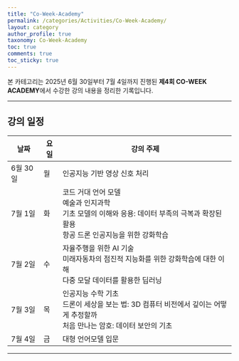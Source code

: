 ```yaml
---
title: "Co-Week-Academy"
permalink: /categories/Activities/Co-Week-Academy/
layout: category
author_profile: true
taxonomy: Co-Week-Academy
toc: true
comments: true
toc_sticky: true
---
```


본 카테고리는 2025년 6월 30일부터 7월 4일까지 진행된 **제4회 CO-WEEK ACADEMY**에서 수강한 강의 내용을 정리한 기록입니다.

---

## 강의 일정

| 날짜       | 요일 | 강의 주제 |
|------------|------|------------|
| 6월 30일   | 월   | 인공지능 기반 영상 신호 처리 |
| 7월 1일    | 화   | 코드 거대 언어 모델<br>예술과 인지과학<br>기초 모델의 이해와 응용: 데이터 부족의 극복과 확장된 활용<br>항공 드론 인공지능을 위한 강화학습 |
| 7월 2일    | 수   | 자율주행을 위한 AI 기술<br>미래자동차의 점진적 지능화를 위한 강화학습에 대한 이해<br>다중 모달 데이터를 활용한 딥러닝 |
| 7월 3일    | 목   | 인공지능 수학 기초<br>드론이 세상을 보는 법: 3D 컴퓨터 비전에서 깊이는 어떻게 추정할까<br>처음 만나는 암호: 데이터 보안의 기초 |
| 7월 4일    | 금   | 대형 언어모델 입문 |.

---

